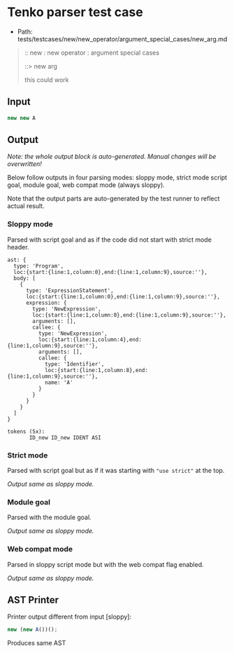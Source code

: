 # Tenko parser test case

- Path: tests/testcases/new/new_operator/argument_special_cases/new_arg.md

> :: new : new operator : argument special cases
>
> ::> new arg
>
> this could work

## Input

`````js
new new A
`````

## Output

_Note: the whole output block is auto-generated. Manual changes will be overwritten!_

Below follow outputs in four parsing modes: sloppy mode, strict mode script goal, module goal, web compat mode (always sloppy).

Note that the output parts are auto-generated by the test runner to reflect actual result.

### Sloppy mode

Parsed with script goal and as if the code did not start with strict mode header.

`````
ast: {
  type: 'Program',
  loc:{start:{line:1,column:0},end:{line:1,column:9},source:''},
  body: [
    {
      type: 'ExpressionStatement',
      loc:{start:{line:1,column:0},end:{line:1,column:9},source:''},
      expression: {
        type: 'NewExpression',
        loc:{start:{line:1,column:0},end:{line:1,column:9},source:''},
        arguments: [],
        callee: {
          type: 'NewExpression',
          loc:{start:{line:1,column:4},end:{line:1,column:9},source:''},
          arguments: [],
          callee: {
            type: 'Identifier',
            loc:{start:{line:1,column:8},end:{line:1,column:9},source:''},
            name: 'A'
          }
        }
      }
    }
  ]
}

tokens (5x):
       ID_new ID_new IDENT ASI
`````

### Strict mode

Parsed with script goal but as if it was starting with `"use strict"` at the top.

_Output same as sloppy mode._

### Module goal

Parsed with the module goal.

_Output same as sloppy mode._

### Web compat mode

Parsed in sloppy script mode but with the web compat flag enabled.

_Output same as sloppy mode._

## AST Printer

Printer output different from input [sloppy]:

````js
new (new A())();
````

Produces same AST
